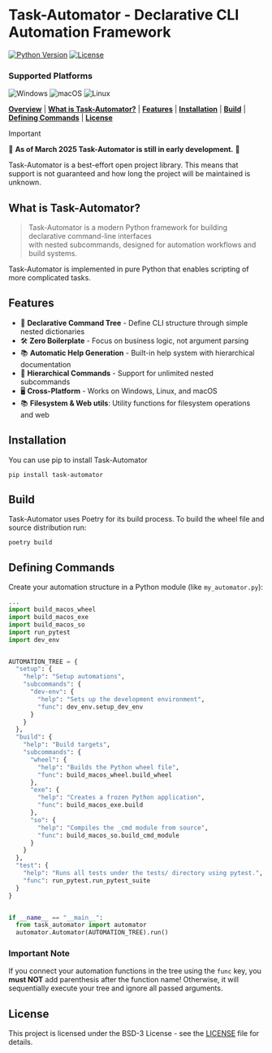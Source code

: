 # Task-Automator - Declarative CLI Automation Framework
[![Python Version](https://img.shields.io/badge/python-3.11%2B-blue.svg)](https://www.python.org/)
[![License](https://img.shields.io/badge/License-BSD_3--Clause-blue.svg)](https://opensource.org/licenses/BSD-3-Clause)

### Supported Platforms

![Windows](https://img.shields.io/badge/Windows-0078D6?style=for-the-badge&logo=windows&logoColor=white)
![macOS](https://img.shields.io/badge/mac%20os-000000?style=for-the-badge&logo=macos&logoColor=F0F0F0)
![Linux](https://img.shields.io/badge/Linux-FCC624?style=for-the-badge&logo=linux&logoColor=black)

[**Overview**](#overview)
| [**What is Task-Automator?**](#what-is-task-automator)
| [**Features**](#features)
| [**Installation**](#installation)
| [**Build**](#build)
| [**Defining Commands**](#defining-commands)
| [**License**](#license)

> [!IMPORTANT]
> 📣 **As of March 2025 Task-Automator is still in early development.** 📣
>
>
> Task-Automator is a best-effort open project library. This means that support is not
> guaranteed and how long the project will be maintained is unknown.

## What is Task-Automator?

> Task-Automator is a modern Python framework for building declarative command-line interfaces<br> 
> with nested subcommands, designed for automation workflows and build systems.

Task-Automator is implemented in pure Python that enables scripting of more 
complicated tasks.


## Features
- 🚀 **Declarative Command Tree** - Define CLI structure through simple nested dictionaries
- 🛠 **Zero Boilerplate** - Focus on business logic, not argument parsing
- 📚 **Automatic Help Generation** - Built-in help system with hierarchical documentation
- 🌳 **Hierarchical Commands** - Support for unlimited nested subcommands
- 🖥 **Cross-Platform** - Works on Windows, Linux, and macOS
- 📚 **Filesystem & Web utils**: Utility functions for filesystem operations and web

## Installation

You can use pip to install Task-Automator
```shell
pip install task-automator
```

## Build

Task-Automator uses Poetry for its build process. To build the wheel file 
and source distribution run:
```shell
poetry build
```

## Defining Commands

Create your automation structure in a Python module (like `my_automator.py`):

```python
...
import build_macos_wheel
import build_macos_exe
import build_macos_so
import run_pytest
import dev_env


AUTOMATION_TREE = {
  "setup": {
    "help": "Setup automations",
    "subcommands": {
      "dev-env": {
        "help": "Sets up the development environment",
        "func": dev_env.setup_dev_env
      }
    }
  },
  "build": {
    "help": "Build targets",
    "subcommands": {
      "wheel": {
        "help": "Builds the Python wheel file",
        "func": build_macos_wheel.build_wheel
      },
      "exe": {
        "help": "Creates a frozen Python application",
        "func": build_macos_exe.build
      },
      "so": {
        "help": "Compiles the _cmd module from source",
        "func": build_macos_so.build_cmd_module
      }
    }
  },
  "test": {
    "help": "Runs all tests under the tests/ directory using pytest.",
    "func": run_pytest.run_pytest_suite
  }
}


if __name__ == "__main__":
  from task_automator import automator
  automator.Automator(AUTOMATION_TREE).run()
```

### Important Note
If you connect your automation functions in the tree using the `func` key,
you **must NOT** add parenthesis after the function name! Otherwise, it will 
sequentially execute your tree and ignore all passed arguments.

## License

This project is licensed under the BSD-3 License - see the [LICENSE](LICENSE) file for details.
